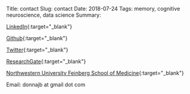 Title: contact
Slug: contact
Date: 2018-07-24
Tags: memory, cognitive neuroscience, data science
Summary:




[LinkedIn](https://www.linkedin.com/in/donna-bridge){:target="_blank"}

[Github](https://github.com/donnajobridge){:target="_blank"}


[Twitter](https://twitter.com/donnajobridge){:target="_blank"}

[ResearchGate](https://www.researchgate.net/profile/Donna_Bridge){:target="_blank"}

[Northwestern University Feinberg School of Medicine](http://www.feinberg.northwestern.edu/faculty-profiles/az/profile.html?xid=33925){:target="_blank"}

Email: donnajb at gmail dot com
